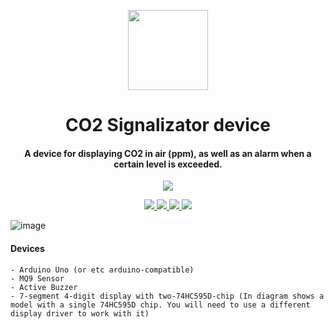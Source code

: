 <!-- Logo -->
<p align="center">
  <a href="#">
    <img height="128" width="128" src="https://user-images.githubusercontent.com/13326808/73602750-9b814d80-4589-11ea-88c7-a3c6a9e238b9.png">
  </a>
</p>
<!-- Name -->
<h1 align="center">
  CO2 Signalizator device
</h1>
<!-- desc -->
<h4 align="center">
  A device for displaying CO2 in air (ppm), as well as an alarm when a certain level is exceeded.
</h4>

<!-- popup badges -->
<p align="center">
  <a href="https://t.me/ivysola">
    <img src="https://img.shields.io/badge/Ask%20Me-Anything-1f425f.svg?style=popout-square&logo=telegram">
  </a>
</p>

<!-- big badges -->
<p align="center">
  <a href="#">
    <img src="https://forthebadge.com/images/badges/made-with-c-plus-plus.svg">
    <img src="https://forthebadge.com/images/badges/oooo-kill-em.svg">
    <img src="https://forthebadge.com/images/badges/ages-18.svg">
    <img src="https://forthebadge.com/images/badges/powered-by-electricity.svg">
  </a>
</p>


![image](https://user-images.githubusercontent.com/13326808/73602686-3af21080-4589-11ea-91d5-bec08c9238d6.png)


#### Devices

```
- Arduino Uno (or etc arduino-compatible)
- MQ9 Sensor
- Active Buzzer
- 7-segment 4-digit display with two-74HC595D-chip (In diagram shows a model with a single 74HC595D chip. You will need to use a different display driver to work with it)
```

